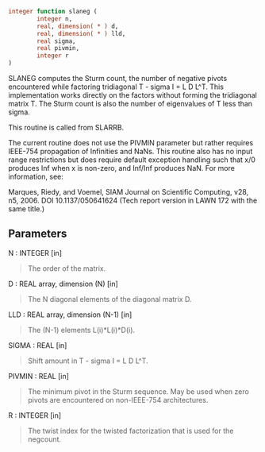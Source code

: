 ```fortran
integer function slaneg (
		integer n,
		real, dimension( * ) d,
		real, dimension( * ) lld,
		real sigma,
		real pivmin,
		integer r
)
```

SLANEG computes the Sturm count, the number of negative pivots
encountered while factoring tridiagonal T - sigma I = L D L^T.
This implementation works directly on the factors without forming
the tridiagonal matrix T.  The Sturm count is also the number of
eigenvalues of T less than sigma.

This routine is called from SLARRB.

The current routine does not use the PIVMIN parameter but rather
requires IEEE-754 propagation of Infinities and NaNs.  This
routine also has no input range restrictions but does require
default exception handling such that x/0 produces Inf when x is
non-zero, and Inf/Inf produces NaN.  For more information, see:

Marques, Riedy, and Voemel,  SIAM Journal on
Scientific Computing, v28, n5, 2006.  DOI 10.1137/050641624
(Tech report version in LAWN 172 with the same title.)

## Parameters
N : INTEGER [in]
> The order of the matrix.

D : REAL array, dimension (N) [in]
> The N diagonal elements of the diagonal matrix D.

LLD : REAL array, dimension (N-1) [in]
> The (N-1) elements L(i)*L(i)*D(i).

SIGMA : REAL [in]
> Shift amount in T - sigma I = L D L^T.

PIVMIN : REAL [in]
> The minimum pivot in the Sturm sequence.  May be used
> when zero pivots are encountered on non-IEEE-754
> architectures.

R : INTEGER [in]
> The twist index for the twisted factorization that is used
> for the negcount.
